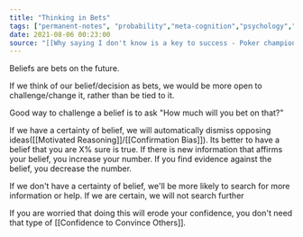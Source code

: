 ```yaml
---
title: "Thinking in Bets"
tags: ["permanent-notes", "probability","meta-cognition","psychology","cognitive-bias" ]
date: 2021-08-06 00:23:00
source: "[[Why saying I don't know is a key to success - Poker champion Annie Duke]]"
---
```


Beliefs are bets on the future. 

If we think of our belief/decision as bets, we would be more open to challenge/change it, rather than be tied to it.

Good way to challenge a belief is to ask "How much will you bet on that?"

If we have a certainty of belief, we will automatically dismiss opposing ideas([[Motivated Reasoning]]/[[Confirmation Bias]]). Its better to have a belief that you are X% sure is true. If there is new information that affirms your belief, you increase your number. If you find evidence against the belief, you decrease the number.

If we don't have a certainty of belief, we'll be more likely to search for more information or help. If we are certain, we will not search further

If you are worried that doing this will erode your confidence, you don't need that type of [[Confidence to Convince Others]].